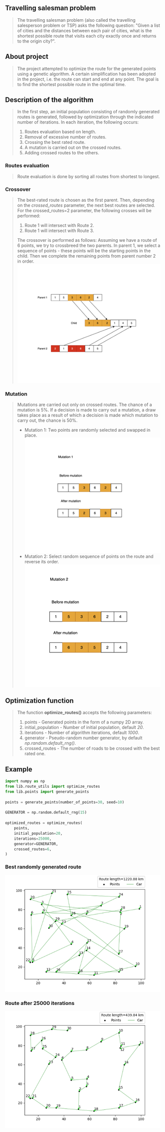 ## Travelling salesman problem

> The travelling salesman problem (also called the travelling salesperson problem or TSP) 
> asks the following question: "Given a list of cities and the distances between each pair of
> cities, what is the shortest possible route that visits each city exactly once and returns to the origin city?".

## About project
> The project attempted to optimize the route for the generated points using a genetic 
> algorithm. A certain simplification has been adopted in the project, i.e. the route 
> can start and end at any point. The goal is to find the shortest possible route in the
> optimal time.


## Description of the algorithm
> In the first step, an initial population consisting of randomly generated routes is generated, 
> followed by optimization through the indicated number of iterations. In each iteration, 
> the following occurs:
> 1. Routes evaluation based on length.
> 2. Removal of excessive number of routes.
> 3. Crossing the best rated route.
> 4. A mutation is carried out on the crossed routes.
> 5. Adding crossed routes to the others.

### Routes evaluation
> Route evaluation is done by sorting all routes from shortest to longest.


### Crossover
> The best-rated route is chosen as the first parent. Then, depending on the *crossed_routes* parameter,
> the next best routes are selected. For the crossed_routes=2 parameter, the following crosses will be performed:
> 1. Route 1 will intersect with Route 2.
> 1. Route 1 will intersect with Route 3.
>
> The crossover is performed as follows: Assuming we have a route of 6 points, we try to crossbreed the two parents.
> In parent 1, we select a sequence of points - these points will be the starting points in the child. 
> Then we complete the remaining points from parent number 2 in order.
![](assets/parent_cross.png)


### Mutation
> Mutations are carried out only on crossed routes. The chance of a mutation is 5%. 
> If a decision is made to carry out a mutation, a draw takes place as a result of which a decision 
> is made which mutation to carry out, the chance is 50%.
>* Mutation 1: Two points are randomly selected and swapped in place.
> ![](assets/mutation_1.png)
>* Mutation 2: Select random sequence of points on the route and reverse its order.
> ![](assets/mutation_2.png)


## Optimization function
> The function **optimize_routes()** accepts the following parameters:
> 1. points - Generated points in the form of a numpy 2D array.
> 2. initial_population - Number of initial population, default *20*.
> 3. iterations - Number of algorithm iterations, default *1000*.
> 4. generator - Pseudo-random number generator, by default *np.random.default_rng()*.
> 5. crossed_routes - The number of roads to be crossed with the best rated one.

## Example
```python
import numpy as np
from lib.route_utils import optimize_routes
from lib.points import generate_points

points = generate_points(number_of_points=30, seed=10)

GENERATOR = np.random.default_rng(15)

optimized_routes = optimize_routes(
    points,
    initial_population=20,
    iterations=25000,
    generator=GENERATOR,
    crossed_routes=6,
)
```

### Best randomly generated route
![](assets/initial.png)

### Route after 25000 iterations
![](assets/after_25k.png)